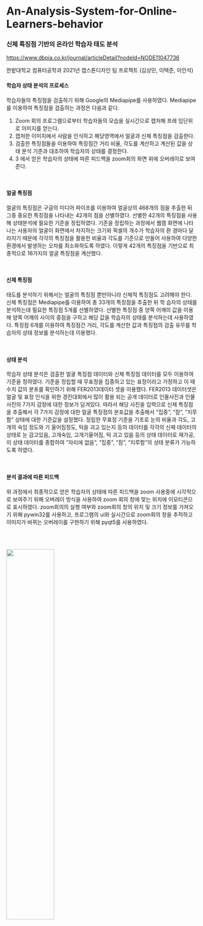 # An-Analysis-System-for-Online-Learners-behavior

### 신체 특징점 기반의 온라인 학습자 태도 분석  
https://www.dbpia.co.kr/journal/articleDetail?nodeId=NODE11047736

한밭대학교 컴퓨터공학과 2021년 캡스톤디자인 팀 프로젝트 (김상민, 이택준, 이인석)


#### 학습자 상태 분석의 프로세스 <br/>
학습자들의 특징점을 검출하기 위해 Google의 Mediapipe를 사용하였다. Mediapipe를 이용하여 특징점을 검출하는 과정은 다음과 같다.<br/>
1. Zoom 회의 프로그램으로부터 학습자들의 모습을 실시간으로 캡처해 프레 임단위로 이미지를 얻는다.<br/>
2. 캡처한 이미지에서 사람을 인식하고 해당영역에서 얼굴과 신체 특징점을 검출한다.<br/>
3. 검출한 특징점들을 이용하여 특징점간 거리 비율, 각도를 계산하고 계산된 값을 상태 분석 기준과 대조하여 학습자의 상태를 결정한다.<br/>
4. 3 에서 얻은 학습자의 상태에 따른 피드백을 zoom회의 화면 위에 오버레이로 보여준다.

<br/>

#### 얼굴 특징점

얼굴의 특징점은 구글의 미디어 파이프를 이용하여 얼굴상의 468개의 점을 추출한 뒤 그중 중요한 특징점을 나타내는 42개의 점을 선별하였다. 선별한 42개의 특징점을 사용해 상태분석에 필요한 기준을 정립하였다. 기준을 정립하는 과정에서 웹캠 화면에 나타나는 사용자의 얼굴이 화면에서 차지하는 크기와 픽셀의 개수가 학습자의 환 경마다 달라지기 때문에 각각의 특징점을 활용한 비율과 각도를 기준으로 만들어 사용하여 다양한 환경에서 발생하는 오차를 최소화하도록 하였다. 이렇게 42개의 특징점을 기반으로 최종적으로 16가지의 얼굴 특징점을 계산했다.<br/>

<br/>

#### 신체 특징점

태도를 분석하기 위해서는 얼굴의 특징점 뿐만아니라 신체적 특징점도 고려해야 한다. 신체 특징점은 Mediapipe를 이용하여 총 33개의 특징점을 추출한 뒤 학 습자의 상태를 분석하는데 필요한 특징점 5개를 선별하였다. 선별한 특징점 중 양쪽 어깨의 값을 이용해 양쪽 어깨의 사이의 중점을 구하고 해당 값을 학습자의 상태를 분석하는데 사용하였다. 특징점 6개를 이용하여 특징점간 거리, 각도를 계산한 값과 특징점의 검출 유무를 학습자의 상태 정보를 분석하는데 이용했다.<br/>

<br/>

#### 상태 분석

학습자 상태 분석은 검출한 얼굴 특징점 데이터와 신체 특징점 데이터를 모두 이용하여 기준을 정하였다. 기준을 정립할 때 무표정을 집중하고 있는 표정이라고 가정하고 이 때 수치 값의 분포를 확인하기 위해 FER2013데이터 셋을 이용했다. FER2013 데이터셋은 얼굴 및 표정 인식을 위한 경진대회에서 많이 활용 되는 공개 데이터로 인물사진과 인물사진의 7가지 감정에 대한 정보가 담겨있다. 따라서 해당 사진을 입력으로 신체 특징점을 추출해서 각 7가지 감정에 대한 얼굴 특징점의 분포값을 추출해서 “집중”, “잠”, “지루함” 상태에 대한 기준값을 설정했다. 정립한 무표정 기준을 기초로 눈의 비율과 각도, 고개의 숙임 정도와 기 울어짐정도, 턱을 괴고 있는지 등의 데이터를 각각의 신체 데이터의 상태로 눈 감고있음, 고개숙임, 고개기울어짐, 턱 괴고 있음 등의 상태 데이터로 재가공, 이 상태 데이터를 종합하여 “자리에 없음”, “집중”, “잠”, “지루함”의 상태 분류가 가능하도록 하였다.

<br/>

#### 분석 결과에 따른 피드백

위 과정에서 최종적으로 얻은 학습자의 상태에 따른 피드백을 zoom 사용중에 시각적으로 보여주기 위해 오버레이 방식을 사용하여 zoom 회의 창에 맞는 위치에 이모티콘으로 표시하였다. zoom회의의 실행 여부와 zoom회의 창의 위치 및 크기 정보를 가져오기 위해 pywin32를 사용하고, 프로그램의 ui와 실시간으로 zoom회의 창을 추적하고 이미지가 바뀌는 오버레이를 구현하기 위해 pyqt5를 사용하였다.


<br/><br/>

<!-- ![page2image48418880](https://user-images.githubusercontent.com/69569278/163321522-beacae54-71ca-491e-8042-b453f90b4905.png) -->
<img src="https://user-images.githubusercontent.com/69569278/163321522-beacae54-71ca-491e-8042-b453f90b4905.png" width = "50%" height = "50%">
